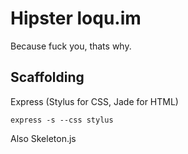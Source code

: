 # Hipster loqu.im

Because fuck you, thats why.

## Scaffolding

Express (Stylus for CSS, Jade for HTML)

    express -s --css stylus

Also Skeleton.js
    
